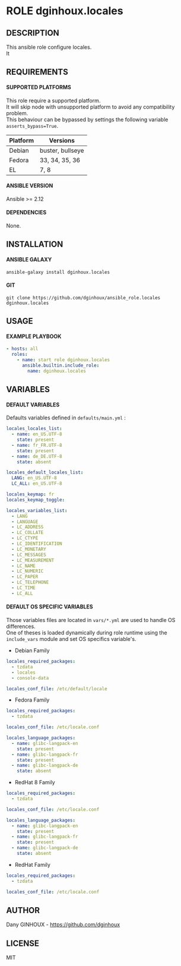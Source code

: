 # ROLE dginhoux.locales



## DESCRIPTION

This ansible role configure locales.<br />
It 



## REQUIREMENTS

#### SUPPORTED PLATFORMS

This role require a supported platform.<br />
It will skip node with unsupported platform to avoid any compatibility problem.<br />
This behaviour can be bypassed by settings the following variable `asserts_bypass=True`.

| Platform | Versions |
|----------|----------|
| Debian | buster, bullseye |
| Fedora | 33, 34, 35, 36 |
| EL | 7, 8 |

#### ANSIBLE VERSION

Ansible >= 2.12

#### DEPENDENCIES

None.



## INSTALLATION

#### ANSIBLE GALAXY

```shell
ansible-galaxy install dginhoux.locales
```
#### GIT

```shell
git clone https://github.com/dginhoux/ansible_role.locales dginhoux.locales
```


## USAGE

#### EXAMPLE PLAYBOOK

```yaml
- hosts: all
  roles:
    - name: start role dginhoux.locales
      ansible.builtin.include_role:
        name: dginhoux.locales
```


## VARIABLES

#### DEFAULT VARIABLES

Defaults variables defined in `defaults/main.yml` : 

```yaml
locales_locales_list:
  - name: en_US.UTF-8
    state: present
  - name: fr_FR.UTF-8
    state: present
  - name: de_DE.UTF-8
    state: absent

locales_default_locales_list:
  LANG: en_US.UTF-8
  LC_ALL: en_US.UTF-8

locales_keymap: fr
locales_keymap_toggle:

locales_variables_list:
  - LANG
  - LANGUAGE
  - LC_ADDRESS
  - LC_COLLATE
  - LC_CTYPE
  - LC_IDENTIFICATION
  - LC_MONETARY
  - LC_MESSAGES
  - LC_MEASUREMENT
  - LC_NAME
  - LC_NUMERIC
  - LC_PAPER
  - LC_TELEPHONE
  - LC_TIME
  - LC_ALL
```

#### DEFAULT OS SPECIFIC VARIABLES

Those variables files are located in `vars/*.yml` are used to handle OS differences.<br />
One of theses is loaded dynamically during role runtime using the `include_vars` module and set OS specifics variable's.

* Debian Family

```yaml
locales_required_packages:
  - tzdata
  - locales
  - console-data

locales_conf_file: /etc/default/locale
```

* Fedora Family

```yaml
locales_required_packages:
  - tzdata

locales_conf_file: /etc/locale.conf

locales_language_packages:
  - name: glibc-langpack-en
    state: present
  - name: glibc-langpack-fr
    state: present
  - name: glibc-langpack-de
    state: absent
```

* RedHat 8 Family

```yaml
locales_required_packages:
  - tzdata

locales_conf_file: /etc/locale.conf

locales_language_packages:
  - name: glibc-langpack-en
    state: present
  - name: glibc-langpack-fr
    state: present
  - name: glibc-langpack-de
    state: absent
```

* RedHat Family

```yaml
locales_required_packages:
  - tzdata

locales_conf_file: /etc/locale.conf
```


## AUTHOR

Dany GINHOUX - https://github.com/dginhoux



## LICENSE

MIT

